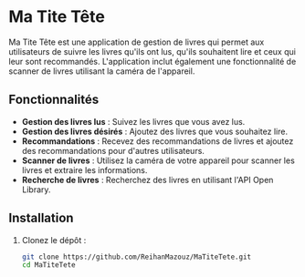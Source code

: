 # Ma Tite Tête

Ma Tite Tête est une application de gestion de livres qui permet aux utilisateurs de suivre les livres qu'ils ont lus, qu'ils souhaitent lire et ceux qui leur sont recommandés. L'application inclut également une fonctionnalité de scanner de livres utilisant la caméra de l'appareil.

## Fonctionnalités

- **Gestion des livres lus** : Suivez les livres que vous avez lus.
- **Gestion des livres désirés** : Ajoutez des livres que vous souhaitez lire.
- **Recommandations** : Recevez des recommandations de livres et ajoutez des recommandations pour d'autres utilisateurs.
- **Scanner de livres** : Utilisez la caméra de votre appareil pour scanner les livres et extraire les informations.
- **Recherche de livres** : Recherchez des livres en utilisant l'API Open Library.

## Installation

1. Clonez le dépôt :
   ```sh
   git clone https://github.com/ReihanMazouz/MaTiteTete.git
   cd MaTiteTete
